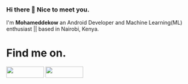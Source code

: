 
### Hi there 👋 Nice to meet you.


I'm **Mohameddekow** an Android Developer and Machine Learning(ML) enthusiast || based in Nairobi, Kenya.

# Find me on.
[<img src="https://user-images.githubusercontent.com/61431856/117949030-6205c900-b31a-11eb-82c1-9466a0d34c38.png" height = "30px" width ="100px"/>](https://twitter.com/MohamedDekow)
[<img src="https://user-images.githubusercontent.com/61431856/117951005-692dd680-b31c-11eb-864d-0b549cee74a7.jpeg" height = "30px" width ="100px"/>](https://www.linkedin.com/in/mohameddekow)
